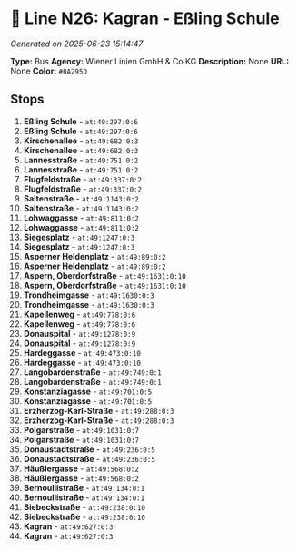 # 🚌 Line N26: Kagran - Eßling Schule

*Generated on 2025-06-23 15:14:47*

**Type:** Bus
**Agency:** Wiener Linien GmbH & Co KG
**Description:** None
**URL:** None
**Color:** `#0A295D`

## Stops

1. **Eßling Schule** - `at:49:297:0:6`
2. **Eßling Schule** - `at:49:297:0:6`
3. **Kirschenallee** - `at:49:682:0:3`
4. **Kirschenallee** - `at:49:682:0:3`
5. **Lannesstraße** - `at:49:751:0:2`
6. **Lannesstraße** - `at:49:751:0:2`
7. **Flugfeldstraße** - `at:49:337:0:2`
8. **Flugfeldstraße** - `at:49:337:0:2`
9. **Saltenstraße** - `at:49:1143:0:2`
10. **Saltenstraße** - `at:49:1143:0:2`
11. **Lohwaggasse** - `at:49:811:0:2`
12. **Lohwaggasse** - `at:49:811:0:2`
13. **Siegesplatz** - `at:49:1247:0:3`
14. **Siegesplatz** - `at:49:1247:0:3`
15. **Asperner Heldenplatz** - `at:49:89:0:2`
16. **Asperner Heldenplatz** - `at:49:89:0:2`
17. **Aspern, Oberdorfstraße** - `at:49:1631:0:10`
18. **Aspern, Oberdorfstraße** - `at:49:1631:0:10`
19. **Trondheimgasse** - `at:49:1630:0:3`
20. **Trondheimgasse** - `at:49:1630:0:3`
21. **Kapellenweg** - `at:49:778:0:6`
22. **Kapellenweg** - `at:49:778:0:6`
23. **Donauspital** - `at:49:1278:0:9`
24. **Donauspital** - `at:49:1278:0:9`
25. **Hardeggasse** - `at:49:473:0:10`
26. **Hardeggasse** - `at:49:473:0:10`
27. **Langobardenstraße** - `at:49:749:0:1`
28. **Langobardenstraße** - `at:49:749:0:1`
29. **Konstanziagasse** - `at:49:701:0:5`
30. **Konstanziagasse** - `at:49:701:0:5`
31. **Erzherzog-Karl-Straße** - `at:49:288:0:3`
32. **Erzherzog-Karl-Straße** - `at:49:288:0:3`
33. **Polgarstraße** - `at:49:1031:0:7`
34. **Polgarstraße** - `at:49:1031:0:7`
35. **Donaustadtstraße** - `at:49:236:0:5`
36. **Donaustadtstraße** - `at:49:236:0:5`
37. **Häußlergasse** - `at:49:568:0:2`
38. **Häußlergasse** - `at:49:568:0:2`
39. **Bernoullistraße** - `at:49:134:0:1`
40. **Bernoullistraße** - `at:49:134:0:1`
41. **Siebeckstraße** - `at:49:238:0:10`
42. **Siebeckstraße** - `at:49:238:0:10`
43. **Kagran** - `at:49:627:0:3`
44. **Kagran** - `at:49:627:0:3`